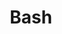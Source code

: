 ---
description: 'Bash is a programming language and shell for UNIX systems. It provides a number of commonly used functions, as well as file specific operators.'
keywords: ["bash","shell","programming","language"]
license: '[CC BY-ND 4.0](https://creativecommons.org/licenses/by-nd/4.0)'
title: Bash
published: 2019-10-09
show_in_lists: true
aliases: ['/development/bash/']
authors: ["Linode"]
contributors: ["Linode"]
---
